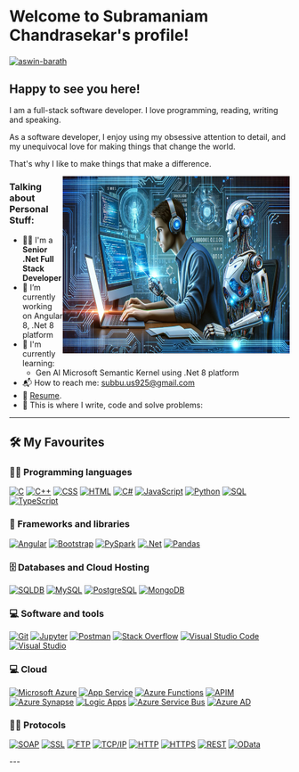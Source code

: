 
# Welcome to Subramaniam Chandrasekar's profile!

<a href="https://www.linkedin.com/in/subramaniam-chandrasekar-9a276079/" target="_blank"><img align="center" src="https://raw.githubusercontent.com/rahuldkjain/github-profile-readme-generator/master/src/images/icons/Social/linked-in-alt.svg" alt="aswin-barath" height="30" width="40" /></a>
&nbsp;

## Happy to see you here!

I am a full-stack software developer. I love programming, reading, writing and speaking.

As a software developer, I enjoy using my obsessive attention to detail, and my unequivocal love for making things that change the world.

That's why I like to make things that make a difference.

<img align="right" alt="png" src="https://github.com/SubbuChand1903/SubbuChand1903/blob/master/1708037630649.png?raw=true" width="408" height="318" />

### Talking about Personal Stuff:

- 👨‍🎓 I'm a **Senior .Net Full Stack Developer**
- 🔭 I’m currently working on Angular 8, .Net 8 platform
- 🌱 I'm currently learning:
  - Gen AI Microsoft Semantic Kernel using .Net 8 platform
- 📬 How to reach me: [subbu.us925@gmail.com](mailto:subbu.us925@gmail.com)
- 📝 [Resume](https://drive.google.com/file/d/1EHBOLG5TssyyLF761GKEx3daya_hb071/view?usp=sharing).
- 💪 This is where I write, code and solve problems:
  
---

## 🛠️ My Favourites

### 👨‍💻 Programming languages

<p>
    <a href="#"><img alt="C" src="https://custom-icon-badges.herokuapp.com/badge/C-03599C.svg?logo=c-in-hexagon&logoColor=white"></a>
    <a href="#"><img alt="C++" src="https://custom-icon-badges.herokuapp.com/badge/C++-9C033A.svg?logo=cpp2&logoColor=white"></a>
    <a href="#"><img alt="CSS" src="https://img.shields.io/badge/CSS-1572B6.svg?logo=css3&logoColor=white"></a>
    <a href="#"><img alt="HTML" src="https://img.shields.io/badge/HTML-E34F26.svg?logo=html5&logoColor=white"></a>
    <a href="#"><img alt="C#" src="https://custom-icon-badges.herokuapp.com/badge/C#.svg?logo=n&logoColor=white"></a>
    <a href="#"><img alt="JavaScript" src="https://img.shields.io/badge/JavaScript-F7DF1E.svg?logo=javascript&logoColor=black"></a>
    <a href="#"><img alt="Python" src="https://img.shields.io/badge/Python-14354C.svg?logo=python&logoColor=white"></a>
    <a href="#"><img alt="SQL" src="https://custom-icon-badges.herokuapp.com/badge/SQL-025E8C.svg?logo=database&logoColor=white"></a>
    <a href="#"><img alt="TypeScript" src="https://img.shields.io/badge/TypeScript-007ACC.svg?logo=typescript&logoColor=white"></a>
</p>

### 🧰 Frameworks and libraries

<p>
    <a href="#"><img alt="Angular" src="https://img.shields.io/badge/-Angular-00979D?logo=Angular&logoColor=white"></a>
    <a href="#"><img alt="Bootstrap" src="https://img.shields.io/badge/Bootstrap-7952B3.svg?logo=bootstrap&logoColor=white"></a>
    <a href="#"><img alt="PySpark" src="https://img.shields.io/badge/PySpark-404d59.svg?logo=pyspark&logoColor=white"></a>
    <a href="#"><img alt=".Net" src="https://img.shields.io/badge/.Net-007396.svg?logo=&logoColor=white"></a>
    <a href="#"><img alt="Pandas" src="https://img.shields.io/badge/Pandas-150458.svg?logo=pandas&logoColor=white"></a>
</p>

### 🗄️ Databases and Cloud Hosting

<p>
    <a href="#"><img alt="SQLDB" src ="https://img.shields.io/badge/SQLDB-4ea94b.svg?logo=sqldb&logoColor=white"></a>
    <a href="#"><img alt="MySQL" src="https://img.shields.io/badge/MySQL-00f.svg?logo=mysql&logoColor=white"></a>
    <a href="#"><img alt="PostgreSQL" src ="https://img.shields.io/badge/PostgreSQL-316192.svg?logo=postgresql&logoColor=white"></a>
  <a href="#"><img alt="MongoDB" src ="https://img.shields.io/badge/MongoDB-4ea94b.svg?logo=mongodb&logoColor=white"></a>
</p>

### 💻 Software and tools

<p>
    <a href="#"><img alt="Git" src="https://img.shields.io/badge/Git-F05033.svg?logo=git&logoColor=white"></a>
    <a href="#"><img alt="Jupyter" src="https://img.shields.io/badge/Jupyter-F37626.svg?logo=Jupyter&logoColor=white"></a>
    <a href="#"><img alt="Postman" src="https://img.shields.io/badge/Postman-FF6C37?logo=postman&logoColor=white"></a>
    <a href="#"><img alt="Stack Overflow" src="https://img.shields.io/badge/-Stack%20Overflow-FE7A16?logo=stack-overflow&logoColor=white"></a>
    <a href="#"><img alt="Visual Studio Code" src="https://img.shields.io/badge/Visual%20Studio%20Code-0078d7.svg?logo=visual-studio-code&logoColor=white"></a>
    <a href="#"><img alt="Visual Studio" src="https://img.shields.io/badge/Visual%20Studio-0078d7.svg?logo=visual-studio&logoColor=white"></a>
</p>

### 💻 Cloud
<p>
  <a href="#"><img alt="Microsoft Azure" src="https://img.shields.io/badge/Microsoft%20Azure-0078d7.svg?logo=microsoft-azure&logoColor=white"></a>
  <a href="#"><img alt="App Service" src="https://img.shields.io/badge/App%20Service-0078d7.svg?logo=app-service&logoColor=white"></a>
  <a href="#"><img alt="Azure Functions" src="https://img.shields.io/badge/Azure%20Functions-0078d7.svg?logo=azure-functions&logoColor=white"></a>
  <a href="#"><img alt="APIM" src="https://img.shields.io/badge/APIM-0078d7.svg?logo=apim&logoColor=white"></a>
  <a href="#"><img alt="Azure Synapse" src="https://img.shields.io/badge/Azure%20Synapse-0078d7.svg?logo=azure-synapse&logoColor=white"></a>
  <a href="#"><img alt="Logic Apps" src="https://img.shields.io/badge/Logic%20Apps-0078d7.svg?logo=logic-apps&logoColor=white"></a>
  <a href="#"><img alt="Azure Service Bus" src="https://img.shields.io/badge/Azure%20Service%20Bus-0078d7.svg?logo=azure-service-bus&logoColor=white"></a>
  <a href="#"><img alt="Azure AD" src="https://img.shields.io/badge/Azure%20AD-0078d7.svg?logo=azure-ad&logoColor=white"></a>
</p>

### 👨‍💻 Protocols
<p>
  <a href="#"><img alt="SOAP" src ="https://img.shields.io/badge/SOAP-4ea94b.svg?logo=soap&logoColor=white"></a>
  <a href="#"><img alt="SSL" src ="https://img.shields.io/badge/SSL-4ea94b.svg?logo=ssl&logoColor=white"></a>
  <a href="#"><img alt="FTP" src ="https://img.shields.io/badge/FTP-4ea94b.svg?logo=ftp&logoColor=white"></a>
  <a href="#"><img alt="TCP/IP" src ="https://img.shields.io/badge/TCP/IP-4ea94b.svg?logo=tcp/ip&logoColor=white"></a>
  <a href="#"><img alt="HTTP" src="https://img.shields.io/badge/HTTP-0078d7.svg?logo=http&logoColor=white"></a>
  <a href="#"><img alt="HTTPS" src="https://img.shields.io/badge/HTTPS-0078d7.svg?logo=https&logoColor=white"></a>
  <a href="#"><img alt="REST" src="https://img.shields.io/badge/REST-0078d7.svg?logo=rest&logoColor=white"></a>
  <a href="#"><img alt="OData" src="https://img.shields.io/badge/OData-0078d7.svg?logo=rest&logoColor=white"></a>
</p>
---
